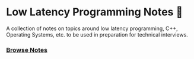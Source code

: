 # Low Latency Programming Notes 📝
A collection of notes on topics around low latency programming, C++, Operating Systems, etc. to be used in preparation for technical interviews.

### [Browse Notes](https://github.com/thealexcons/low-latency-cpp-notes/wiki)
